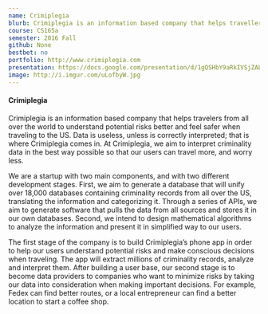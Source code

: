 ```yaml
---
name: Crimiplegia
blurb: Crimiplegia is an information based company that helps travellers from all over the world to understand potential risks better and feel safer when travelling.
course: CS165a
semester: 2016 Fall
github: None
bestbet: no
portfolio: http://www.crimiplegia.com
presentation: https://docs.google.com/presentation/d/1gQSHbY9aRkIVSjZALK2Pcoqhj2qOe3GRfYPhFq9eHr4/edit?usp=sharing
image: http://i.imgur.com/uLofbyW.jpg
---
```

#### Crimiplegia

Crimiplegia is an information based company that helps travelers from all over the world to understand potential risks better and feel safer when traveling to the US. Data is useless, unless is correctly interpreted; that is where Crimiplegia comes in. At Crimiplegia, we aim to interpret criminality data in the best way possible so that our users can travel more, and worry less.

We are a startup with two main components, and with two different development stages. First, we aim to generate a database that will unify over 18,000 databases containing criminality records from all over the US, translating the information and categorizing it. Through a series of APIs, we aim to generate software that pulls the data from all sources and stores it in our own databases. Second, we intend to design mathematical algorithms to analyze the information and present it in simplified way to our users.

The first stage of the company is to build Crimiplegia’s phone app in order to help our users understand potential risks and make conscious decisions when traveling. The app will extract millions of criminality records, analyze and interpret them. After building a user base, our second stage is to become data providers to companies who want to minimize risks by taking our data into consideration when making important decisions. For example, Fedex can find better routes, or a local entrepreneur can find a better location to start a coffee shop.
